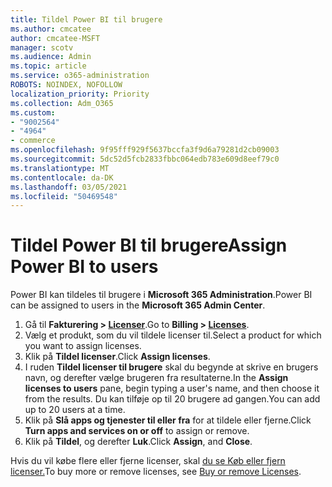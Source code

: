 ```yaml
---
title: Tildel Power BI til brugere
ms.author: cmcatee
author: cmcatee-MSFT
manager: scotv
ms.audience: Admin
ms.topic: article
ms.service: o365-administration
ROBOTS: NOINDEX, NOFOLLOW
localization_priority: Priority
ms.collection: Adm_O365
ms.custom:
- "9002564"
- "4964"
- commerce
ms.openlocfilehash: 9f95fff929f5637bccfa3f9d6a79281d2cb09003
ms.sourcegitcommit: 5dc52d5fcb2833fbbc064edb783e609d8eef79c0
ms.translationtype: MT
ms.contentlocale: da-DK
ms.lasthandoff: 03/05/2021
ms.locfileid: "50469548"
---
```

# <a name="assign-power-bi-to-users"></a><span data-ttu-id="7ac79-102">Tildel Power BI til brugere</span><span class="sxs-lookup"><span data-stu-id="7ac79-102">Assign Power BI to users</span></span>

<span data-ttu-id="7ac79-103">Power BI kan tildeles til brugere i **Microsoft 365 Administration**.</span><span class="sxs-lookup"><span data-stu-id="7ac79-103">Power BI can be assigned to users in the **Microsoft 365 Admin Center**.</span></span>  

1. <span data-ttu-id="7ac79-104">Gå til **Fakturering > [Licenser](https://go.microsoft.com/fwlink/p/?linkid=842264)**.</span><span class="sxs-lookup"><span data-stu-id="7ac79-104">Go to **Billing > [Licenses](https://go.microsoft.com/fwlink/p/?linkid=842264)**.</span></span>
2. <span data-ttu-id="7ac79-105">Vælg et produkt, som du vil tildele licenser til.</span><span class="sxs-lookup"><span data-stu-id="7ac79-105">Select a product for which you want to assign licenses.</span></span>
3. <span data-ttu-id="7ac79-106">Klik på **Tildel licenser**.</span><span class="sxs-lookup"><span data-stu-id="7ac79-106">Click **Assign licenses**.</span></span>
4. <span data-ttu-id="7ac79-107">I ruden **Tildel licenser til brugere** skal du begynde at skrive en brugers navn, og derefter vælge brugeren fra resultaterne.</span><span class="sxs-lookup"><span data-stu-id="7ac79-107">In the **Assign licenses to users** pane, begin typing a user's name, and then choose it from the results.</span></span> <span data-ttu-id="7ac79-108">Du kan tilføje op til 20 brugere ad gangen.</span><span class="sxs-lookup"><span data-stu-id="7ac79-108">You can add up to 20 users at a time.</span></span>
5. <span data-ttu-id="7ac79-109">Klik på **Slå apps og tjenester til eller fra** for at tildele eller fjerne.</span><span class="sxs-lookup"><span data-stu-id="7ac79-109">Click **Turn apps and services on or off** to assign or remove.</span></span>
6. <span data-ttu-id="7ac79-110">Klik på **Tildel**, og derefter **Luk**.</span><span class="sxs-lookup"><span data-stu-id="7ac79-110">Click **Assign**, and **Close**.</span></span>

<span data-ttu-id="7ac79-111">Hvis du vil købe flere eller fjerne licenser, skal [du se Køb eller fjern licenser.](https://docs.microsoft.com/microsoft-365/commerce/licenses/buy-licenses#buy-or-remove-licenses-for-your-business-subscription)</span><span class="sxs-lookup"><span data-stu-id="7ac79-111">To buy more or remove licenses, see [Buy or remove Licenses](https://docs.microsoft.com/microsoft-365/commerce/licenses/buy-licenses#buy-or-remove-licenses-for-your-business-subscription).</span></span>